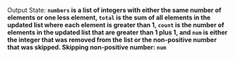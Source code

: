 Output State: **`numbers` is a list of integers with either the same number of elements or one less element, `total` is the sum of all elements in the updated list where each element is greater than 1, `count` is the number of elements in the updated list that are greater than 1 plus 1, and `num` is either the integer that was removed from the list or the non-positive number that was skipped. Skipping non-positive number: `num`**
